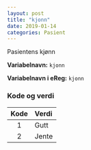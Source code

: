 ```yaml
---
layout: post
title: "kjonn"
date: 2019-01-14
categories: Pasient
---
```


Pasientens kjønn

**Variabelnavn:** `kjonn`

**Variabelnavn i eReg:** `kjonn`

### Kode og verdi

| Kode  | Verdi |
| :---: | :---  |
| 1     | Gutt  |
| 2     | Jente |

